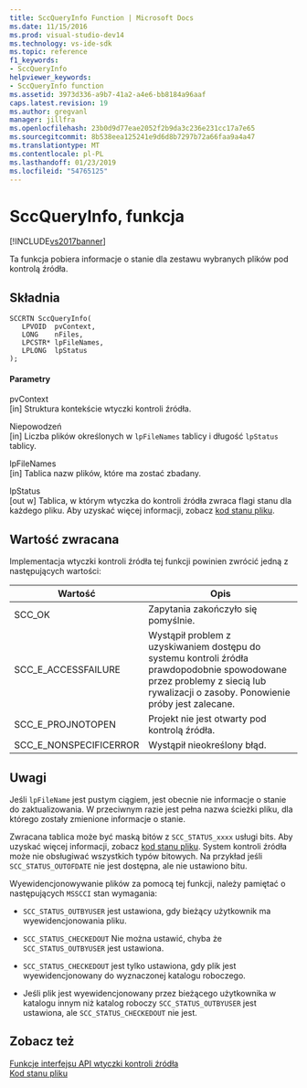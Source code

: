 ```yaml
---
title: SccQueryInfo Function | Microsoft Docs
ms.date: 11/15/2016
ms.prod: visual-studio-dev14
ms.technology: vs-ide-sdk
ms.topic: reference
f1_keywords:
- SccQueryInfo
helpviewer_keywords:
- SccQueryInfo function
ms.assetid: 3973d336-a9b7-41a2-a4e6-bb8184a96aaf
caps.latest.revision: 19
ms.author: gregvanl
manager: jillfra
ms.openlocfilehash: 23b0d9d77eae2052f2b9da3c236e231cc17a7e65
ms.sourcegitcommit: 8b538eea125241e9d6d8b7297b72a66faa9a4a47
ms.translationtype: MT
ms.contentlocale: pl-PL
ms.lasthandoff: 01/23/2019
ms.locfileid: "54765125"
---
```

# <a name="sccqueryinfo-function"></a>SccQueryInfo, funkcja
[!INCLUDE[vs2017banner](../includes/vs2017banner.md)]

Ta funkcja pobiera informacje o stanie dla zestawu wybranych plików pod kontrolą źródła.  
  
## <a name="syntax"></a>Składnia  
  
```cpp#  
SCCRTN SccQueryInfo(  
   LPVOID  pvContext,  
   LONG    nFiles,  
   LPCSTR* lpFileNames,  
   LPLONG  lpStatus  
);  
```  
  
#### <a name="parameters"></a>Parametry  
 pvContext  
 [in] Struktura kontekście wtyczki kontroli źródła.  
  
 Niepowodzeń  
 [in] Liczba plików określonych w `lpFileNames` tablicy i długość `lpStatus` tablicy.  
  
 lpFileNames  
 [in] Tablica nazw plików, które ma zostać zbadany.  
  
 lpStatus  
 [out w] Tablica, w którym wtyczka do kontroli źródła zwraca flagi stanu dla każdego pliku. Aby uzyskać więcej informacji, zobacz [kod stanu pliku](../extensibility/file-status-code-enumerator.md).  
  
## <a name="return-value"></a>Wartość zwracana  
 Implementacja wtyczki kontroli źródła tej funkcji powinien zwrócić jedną z następujących wartości:  
  
|Wartość|Opis|  
|-----------|-----------------|  
|SCC_OK|Zapytania zakończyło się pomyślnie.|  
|SCC_E_ACCESSFAILURE|Wystąpił problem z uzyskiwaniem dostępu do systemu kontroli źródła prawdopodobnie spowodowane przez problemy z siecią lub rywalizacji o zasoby. Ponowienie próby jest zalecane.|  
|SCC_E_PROJNOTOPEN|Projekt nie jest otwarty pod kontrolą źródła.|  
|SCC_E_NONSPECIFICERROR|Wystąpił nieokreślony błąd.|  
  
## <a name="remarks"></a>Uwagi  
 Jeśli `lpFileName` jest pustym ciągiem, jest obecnie nie informacje o stanie do zaktualizowania. W przeciwnym razie jest pełna nazwa ścieżki pliku, dla którego zostały zmienione informacje o stanie.  
  
 Zwracana tablica może być maską bitów z `SCC_STATUS_xxxx` usługi bits. Aby uzyskać więcej informacji, zobacz [kod stanu pliku](../extensibility/file-status-code-enumerator.md). System kontroli źródła może nie obsługiwać wszystkich typów bitowych. Na przykład jeśli `SCC_STATUS_OUTOFDATE` nie jest dostępna, ale nie ustawiono bitu.  
  
 Wyewidencjonowywanie plików za pomocą tej funkcji, należy pamiętać o następujących `MSSCCI` stan wymagania:  
  
-   `SCC_STATUS_OUTBYUSER` jest ustawiona, gdy bieżący użytkownik ma wyewidencjonowania pliku.  
  
-   `SCC_STATUS_CHECKEDOUT` Nie można ustawić, chyba że `SCC_STATUS_OUTBYUSER` jest ustawiona.  
  
-   `SCC_STATUS_CHECKEDOUT` jest tylko ustawiona, gdy plik jest wyewidencjonowany do wyznaczonej katalogu roboczego.  
  
-   Jeśli plik jest wyewidencjonowany przez bieżącego użytkownika w katalogu innym niż katalog roboczy `SCC_STATUS_OUTBYUSER` jest ustawiona, ale `SCC_STATUS_CHECKEDOUT` nie jest.  
  
## <a name="see-also"></a>Zobacz też  
 [Funkcje interfejsu API wtyczki kontroli źródła](../extensibility/source-control-plug-in-api-functions.md)   
 [Kod stanu pliku](../extensibility/file-status-code-enumerator.md)
